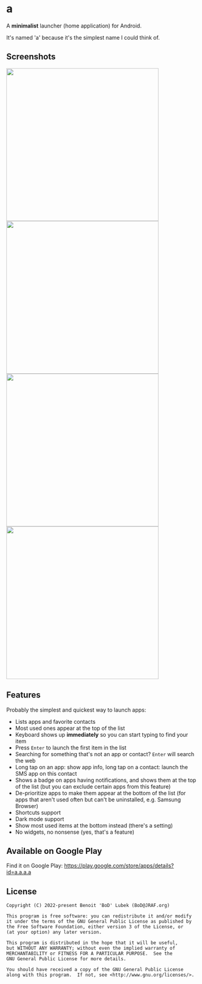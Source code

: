 # a

A **minimalist** launcher (home application) for Android.

It's named 'a' because it's the simplest name I could think of.

## Screenshots

<img src="assets/screenshot1.png" width="400" />

<img src="assets/screenshot2.png" width="400" />

<img src="assets/screenshot3.png" width="400" />

<img src="assets/screenshot4.png" width="400" />


## Features

Probably the simplest and quickest way to launch apps:

- Lists apps and favorite contacts
- Most used ones appear at the top of the list
- Keyboard shows up **immediately** so you can start typing to find your item
- Press `Enter` to launch the first item in the list
- Searching for something that's not an app or contact? `Enter` will search the web
- Long tap on an app: show app info, long tap on a contact: launch the SMS app on this contact
- Shows a badge on apps having notifications, and shows them at the top of the list (but you can exclude certain apps from this feature)
- De-prioritize apps to make them appear at the bottom of the list (for apps that aren't used often but can't be uninstalled, e.g. Samsung Browser)
- Shortcuts support
- Dark mode support
- Show most used items at the bottom instead (there's a setting)
- No widgets, no nonsense (yes, that's a feature)


## Available on Google Play

Find it on Google Play: https://play.google.com/store/apps/details?id=a.a.a.a


## License

```
Copyright (C) 2022-present Benoit 'BoD' Lubek (BoD@JRAF.org)

This program is free software: you can redistribute it and/or modify
it under the terms of the GNU General Public License as published by
the Free Software Foundation, either version 3 of the License, or
(at your option) any later version.

This program is distributed in the hope that it will be useful,
but WITHOUT ANY WARRANTY; without even the implied warranty of
MERCHANTABILITY or FITNESS FOR A PARTICULAR PURPOSE.  See the
GNU General Public License for more details.

You should have received a copy of the GNU General Public License
along with this program.  If not, see <http://www.gnu.org/licenses/>.
```
